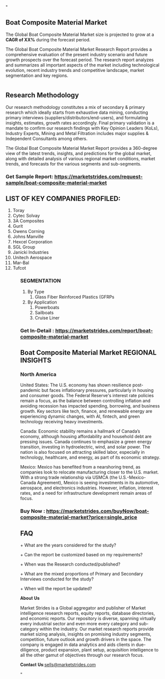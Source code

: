 "<h2>Boat Composite Material Market</h2>
<p>The Global Boat Composite Material Market size is projected to grow at a <strong>CAGR of XX%</strong> during the forecast period.</p>
<p>The Global Boat Composite Material Market Research Report provides a comprehensive evaluation of the present industry scenario and future growth prospects over the forecast period. The research report analyzes and summarizes all important aspects of the market including technological evolution, recent industry trends and competitive landscape, market segmentation and key regions.</p>
<p><img style=""width: 100%;"" src=""https://marketstrides.com//uploads/images/marketstrides-051.png"" alt=""Boat Composite Material Market Report Analysis"" /></p>
<h2>Research Methodology</h2>
<p>Our research methodology constitutes a mix of secondary &amp; primary research which ideally starts from exhaustive data mining, conducting primary interviews (suppliers/distributors/end-users), and formulating insights, estimates, growth rates accordingly. Final primary validation is a mandate to confirm our research findings with Key Opinion Leaders (KoLs), Industry Experts, Mining and Metal Filtration includes major supplies &amp; Independent Consultants among others.</p>
<p>The Global Boat Composite Material Market Report provides a 360-degree view of the latest trends, insights, and predictions for the global market, along with detailed analysis of various regional market conditions, market trends, and forecasts for the various segments and sub-segments.</p>
<h3><strong>Get Sample Report: <a href=
https://marketstrides.com/request-sample/boat-composite-material-market>https://marketstrides.com/request-sample/boat-composite-material-market</a></strong></h3>
<h2>LIST OF KEY COMPANIES PROFILED:</h2>
<p><ol><li>
Toray</li><li>Cytec Solvay</li><li>3A Composites</li><li>Gurit</li><li>Owens Corning</li><li>Johns Manville</li><li>Hexcel Corporation</li><li>SGL Group</li><li>Janicki Industries</li><li>Unitech Aerospace</li><li>Mar-Bal</li><li>Tufcot


</li><ol></p>
<h3>SEGMENTATION</h3>
<p><ol><li>By Type<ol><li>Glass Fiber Reinforced Plastics (GFRPs</li></ol></li><li>By Application<ol><li>Powerboats</li><li>Sailboats</li><li>Cruise Liner</li></ol></li></ol></p>
<h3><strong>Get In-Detail : <a href=https://marketstrides.com/report/boat-composite-material-market>https://marketstrides.com/report/boat-composite-material-market</a></strong></h3>
<h2>Boat Composite Material Market REGIONAL INSIGHTS</h2>
<h3>North America</h3>
<p>United States: The U.S. economy has shown resilience post-pandemic but faces inflationary pressures, particularly in housing and consumer goods. The Federal Reserve's interest rate policies remain a focus, as the balance between controlling inflation and avoiding recession has impacted spending, borrowing, and business growth. Key sectors like tech, finance, and renewable energy are experiencing dynamic changes, with AI, fintech, and green technology receiving heavy investments.</p>
<p>Canada: Economic stability remains a hallmark of Canada’s economy, although housing affordability and household debt are pressing issues. Canada continues to emphasize a green energy transition, investing in hydroelectric, wind, and solar power. The nation is also focused on attracting skilled labor, especially in technology, healthcare, and energy, as part of its economic strategy.</p>
<p>Mexico: Mexico has benefited from a nearshoring trend, as companies look to relocate manufacturing closer to the U.S. market. With a strong trade relationship via USMCA (the U.S.-Mexico-Canada Agreement), Mexico is seeing investments in its automotive, aerospace, and electronics industries. However, inflation, interest rates, and a need for infrastructure development remain areas of focus.</p>
<h3><strong>Buy Now : <a href=https://marketstrides.com/buyNow/boat-composite-material-market?price=single_price>https://marketstrides.com/buyNow/boat-composite-material-market?price=single_price</a></strong></h3>
<h2>FAQ</h2>
<p>+ What are the years considered for the study?</p>
<p>+ Can the report be customized based on my requirements?</p>
<p>+ When was the Research conducted/published?</p>
<p>+ What are the mixed proportions of Primary and Secondary Interviews conducted for the study?</p>
<p>+ When will the report be updated?</p>
<p>𝐀𝐛𝐨𝐮𝐭 𝐔𝐬</p>
<p>Market Strides is a Global aggregator and publisher of Market intelligence research reports, equity reports, database directories, and economic reports. Our repository is diverse, spanning virtually every industrial sector and even more every category and sub-category within the industry. Our market research reports provide market sizing analysis, insights on promising industry segments, competition, future outlook and growth drivers in the space. The company is engaged in data analytics and aids clients in due-diligence, product expansion, plant setup, acquisition intelligence to all the other gamut of objectives through our research focus.</p>
<p>𝐂𝐨𝐧𝐭𝐚𝐜𝐭 𝐔𝐬:<a href=mailto:sells@marketstrides.com>sells@marketstrides.com</a></p>"
